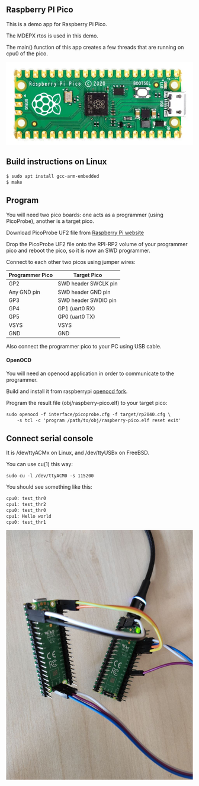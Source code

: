 ## Raspberry PI Pico

This is a demo app for Raspberry Pi Pico.

The MDEPX rtos is used in this demo.

The main() function of this app creates a few threads that are running on cpu0 of the pico.

![pico](https://raw.githubusercontent.com/machdep/raspberrypi-pico/master/images/pico.png)

## Build instructions on Linux
    $ sudo apt install gcc-arm-embedded
    $ make

## Program

You will need two pico boards: one acts as a programmer (using PicoProbe), another is a target pico.

Download PicoProbe UF2 file from [Raspberry Pi website](https://www.raspberrypi.com/documentation/microcontrollers/raspberry-pi-pico.html#debugging-using-another-raspberry-pi-pico)

Drop the PicoProbe UF2 file onto the RPI-RP2 volume of your programmer pico and reboot the pico, so it is now an SWD programmer.

Connect to each other two picos using jumper wires:

| Programmer Pico | Target Pico                |
| --------------- | -------------------------- |
| GP2             | SWD header SWCLK pin       |
| Any GND pin     | SWD header GND pin         |
| GP3             | SWD header SWDIO pin       |
| GP4             | GP1 (uart0 RX)             |
| GP5             | GP0 (uart0 TX)             |
| VSYS            | VSYS                       |
| GND             | GND                        |

Also connect the programmer pico to your PC using USB cable.

#### OpenOCD

You will need an openocd application in order to communicate to the programmer.

Build and install it from raspberrypi [openocd fork](https://github.com/raspberrypi/openocd/).

Program the result file (obj/raspberry-pico.elf) to your target pico:

```
sudo openocd -f interface/picoprobe.cfg -f target/rp2040.cfg \
    -s tcl -c 'program /path/to/obj/raspberry-pico.elf reset exit'
```

## Connect serial console

It is /dev/ttyACMx on Linux, and /dev/ttyUSBx on FreeBSD.

You can use cu(1) this way:
```
sudo cu -l /dev/ttyACM0 -s 115200
```

You should see something like this:

```
cpu0: test_thr0
cpu1: test_thr2
cpu0: test_thr0
cpu1: Hello world
cpu0: test_thr1
```

![pico](https://raw.githubusercontent.com/machdep/raspberrypi-pico/master/images/pico.jpg)
